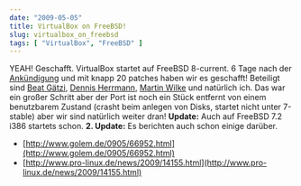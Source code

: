```yaml
---
date: "2009-05-05"
title: VirtualBox on FreeBSD!
slug: virtualbox_on_freebsd
tags: [ "VirtualBox", "FreeBSD" ]
---
```


YEAH! Geschafft. VirtualBox startet auf FreeBSD 8-current. 6 Tage nach der [Ankündigung](https://www.virtualbox.org/pipermail/vbox-dev/2009-April/006925.html) und mit knapp 20 patches haben wir es geschafft! Beteiligt sind [Beat Gätzi](http://www.chruetertee.ch/), [Dennis Herrmann](http://4bit.ws/), [Martin Wilke](http://miwi.cc/) und natürlich ich.
Das war ein großer Schritt aber der Port ist noch ein Stück entfernt von einem benutzbarem Zustand (crasht beim anlegen von Disks, startet nicht unter 7-stable) aber wir sind natürlich weiter dran!
**Update:** Auch auf FreeBSD 7.2 i386 startets schon.
**2\. Update:** Es berichten auch schon einige darüber.

* [http://www.golem.de/0905/66952.html](http://www.golem.de/0905/66952.html)
* [http://www.pro-linux.de/news/2009/14155.html](http://www.pro-linux.de/news/2009/14155.html)
